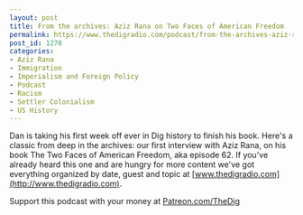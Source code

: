 ```yaml
---
layout: post
title: From the archives: Aziz Rana on Two Faces of American Freedom
permalink: https://www.thedigradio.com/podcast/from-the-archives-aziz-rana-on-two-faces-of-american-freedom/index.html
post_id: 1278
categories: 
- Aziz Rana
- Immigration
- Imperialism and Foreign Policy
- Podcast
- Racism
- Settler Colonialism
- US History
---
```


Dan is taking his first week off ever in Dig history to finish his book. Here's a classic from deep in the archives: our first interview with Aziz Rana, on his book The Two Faces of American Freedom, aka episode 62. If you've already heard this one and are hungry for more content we've got everything organized by date, guest and topic at 
[www.thedigradio.com](http://www.thedigradio.com).

Support this podcast with your money at 
[Patreon.com/TheDig](http://Patreon.com/TheDig)